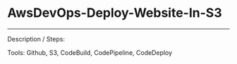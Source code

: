 # AwsDevOps-Deploy-Website-In-S3
----------------------------------------------------------------------------------------------------------------------------------
Description / Steps:

Tools: Github, S3, CodeBuild, CodePipeline, CodeDeploy

